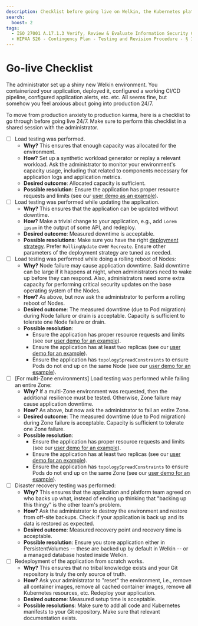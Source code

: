 ```yaml
---
description: Checklist before going live on Welkin, the Kubernetes platform for software critical to our society
search:
  boost: 2
tags:
  - ISO 27001 A.17.1.3 Verify, Review & Evaluate Information Security Continuity
  - HIPAA S26 - Contingency Plan - Testing and Revision Procedure - § 164.308(a)(7)(ii)(D)
---
```


# Go-live Checklist

The administrator set up a shiny new Welkin environment.
You containerized your application, deployed it, configured a working CI/CD pipeline, configured application alerts, etc. etc.
All seems fine, but somehow you feel anxious about going into production 24/7.

To move from production anxiety to production karma, here is a checklist to go through before going live 24/7. Make sure to perform this checklist in a shared session with the administrator.

- [ ] Load testing was performed.
    - **Why?** This ensures that enough capacity was allocated for the environment.
    - **How?** Set up a synthetic workload generator or replay a relevant workload. Ask the administrator to monitor your environment's capacity usage, including that related to components necessary for application logs and application metrics.
    - **Desired outcome**: Allocated capacity is sufficient.
    - **Possible resolution**: Ensure the application has proper resource requests and limits (see our [user demo as an example](https://github.com/elastisys/welkin/blob/main/user-demo/deploy/welkin-user-demo/values.yaml#L51-L60)).
- [ ] Load testing was performed while updating the application.
    - **Why?** This ensures that the application can be updated without downtime.
    - **How?** Make a trivial change to your application, e.g., add `Lorem ipsum` in the output of some API, and redeploy.
    - **Desired outcome**: Measured downtime is acceptable.
    - **Possible resolutions**: Make sure you have the right [deployment strategy](https://kubernetes.io/docs/tutorials/kubernetes-basics/update/update-intro/). Prefer `RollingUpdate` over `Recreate`. Ensure other parameters of the deployment strategy are tuned as needed.
- [ ] Load testing was performed while doing a rolling reboot of Nodes:
    - **Why?** Node failure may cause application downtime. Said downtime can be large if it happens at night, when administrators need to wake up before they can respond. Also, administrators need some extra capacity for performing critical security updates on the base operating system of the Nodes.
    - **How?** As above, but now ask the administrator to perform a rolling reboot of Nodes.
    - **Desired outcome**: The measured downtime (due to Pod migration) during Node failure or drain is acceptable. Capacity is sufficient to tolerate one Node failure or drain.
    - **Possible resolution**:
        - Ensure the application has proper resource requests and limits (see our [user demo for an example](https://github.com/elastisys/welkin/blob/main/user-demo/deploy/welkin-user-demo/values.yaml#L51-L60)).
        - Ensure the application has at least two replicas (see our [user demo for an example](https://github.com/elastisys/welkin/blob/main/user-demo/deploy/welkin-user-demo/values.yaml#L5)).
        - Ensure the application has `topologySpreadConstraints` to ensure Pods do not end up on the same Node (see our [user demo for an example](https://github.com/elastisys/welkin/blob/main/user-demo/deploy/welkin-user-demo/values.yaml#L84-L90)).
- [ ] [For multi-Zone environments] Load testing was performed while failing an entire Zone:
    - **Why?** If a multi-Zone environment was requested, then the additional resilience must be tested. Otherwise, Zone failure may cause application downtime.
    - **How?** As above, but now ask the administrator to fail an entire Zone.
    - **Desired outcome**: The measured downtime (due to Pod migration) during Zone failure is acceptable. Capacity is sufficient to tolerate one Zone failure.
    - **Possible resolution**:
        - Ensure the application has proper resource requests and limits (see our [user demo for an example](https://github.com/elastisys/welkin/blob/main/user-demo/deploy/welkin-user-demo/values.yaml#L51-L60)).
        - Ensure the application has at least two replicas (see our [user demo for an example](https://github.com/elastisys/welkin/blob/main/user-demo/deploy/welkin-user-demo/values.yaml#L5)).
        - Ensure the application has `topologySpreadConstraints` to ensure Pods do not end up on the same Zone (see our [user demo for an example](https://github.com/elastisys/welkin/blob/main/user-demo/deploy/welkin-user-demo/values.yaml#L84-L90)).
- [ ] Disaster recovery testing was performed:
    - **Why?** This ensures that the application and platform team agreed on who backs up what, instead of ending up thinking that "backing up this thingy" is the other team's problem.
    - **How?** Ask the administrator to destroy the environment and restore from off-site backups. Check if your application is back up and its data is restored as expected.
    - **Desired outcome**: Measured recovery point and recovery time is acceptable.
    - **Possible resolution**: Ensure you store application either in PersistentVolumes -- these are backed up by default in Welkin -- or a managed database hosted inside Welkin.
- [ ] Redeployment of the application from scratch works.
    - **Why?** This ensures that no tribal knowledge exists and your Git repository is truly the only source of truth.
    - **How?** Ask your administrator to "reset" the environment, i.e., remove all container images, remove all cached container images, remove all Kubernetes resources, etc. Redeploy your application.
    - **Desired outcome**: Measured setup time is acceptable.
    - **Possible resolutions**: Make sure to add all code and Kubernetes manifests to your Git repository. Make sure that relevant documentation exists.
